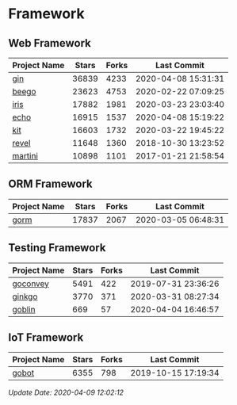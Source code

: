 # Framework

## Web Framework

| Project Name | Stars | Forks | Last Commit |
| ------------ | ----- | ----- | ----------- |
| [gin](https://github.com/gin-gonic/gin) | 36839 | 4233 | 2020-04-08 15:31:31 |
| [beego](https://github.com/astaxie/beego) | 23623 | 4753 | 2020-02-22 07:09:25 |
| [iris](https://github.com/kataras/iris) | 17882 | 1981 | 2020-03-23 23:03:40 |
| [echo](https://github.com/labstack/echo) | 16915 | 1537 | 2020-04-08 15:19:22 |
| [kit](https://github.com/go-kit/kit) | 16603 | 1732 | 2020-03-22 19:45:22 |
| [revel](https://github.com/revel/revel) | 11648 | 1360 | 2018-10-30 13:23:52 |
| [martini](https://github.com/go-martini/martini) | 10898 | 1101 | 2017-01-21 21:58:54 |

## ORM Framework

| Project Name | Stars | Forks | Last Commit |
| ------------ | ----- | ----- | ----------- |
| [gorm](https://github.com/jinzhu/gorm) | 17837 | 2067 | 2020-03-05 06:48:31 |

## Testing Framework

| Project Name | Stars | Forks | Last Commit |
| ------------ | ----- | ----- | ----------- |
| [goconvey](https://github.com/smartystreets/goconvey) | 5491 | 422 | 2019-07-31 23:36:26 |
| [ginkgo](https://github.com/onsi/ginkgo) | 3770 | 371 | 2020-03-31 08:27:34 |
| [goblin](https://github.com/franela/goblin) | 669 | 57 | 2020-04-04 16:46:57 |

## IoT Framework

| Project Name | Stars | Forks | Last Commit |
| ------------ | ----- | ----- | ----------- |
| [gobot](https://github.com/hybridgroup/gobot) | 6355 | 798 | 2019-10-15 17:19:34 |

*Update Date: 2020-04-09 12:02:12*